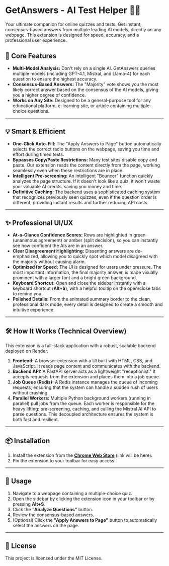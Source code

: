 # GetAnswers - AI Test Helper 🧠✨

Your ultimate companion for online quizzes and tests. Get instant, consensus-based answers from multiple leading AI models, directly on any webpage. This extension is designed for speed, accuracy, and a professional user experience.



## 🚀 Core Features

* **Multi-Model Analysis:** Don't rely on a single AI. GetAnswers queries multiple models (including GPT-4.1, Mistral, and Llama-4) for each question to ensure the highest accuracy.
* **Consensus-Based Answers:** The "Majority" vote shows you the most likely correct answer based on the consensus of the AI models, giving you a higher degree of confidence.
* **Works on Any Site:** Designed to be a general-purpose tool for any educational platform, e-learning site, or article containing multiple-choice questions.

---

## 💡 Smart & Efficient

* **One-Click Auto-Fill:** The "Apply Answers to Page" button automatically selects the correct radio buttons on the webpage, saving you time and effort during timed tests.
* **Bypasses Copy/Paste Restrictions:** Many test sites disable copy and paste. Our extension reads the content directly from the page, working seamlessly even when these restrictions are in place.
* **Intelligent Pre-screening:** An intelligent "Bouncer" function quickly analyzes the page structure. If it doesn't look like a quiz, it won't waste your valuable AI credits, saving you money and time.
* **Definitive Caching:** The backend uses a sophisticated caching system that recognizes previously seen quizzes, even if the question order is different, providing instant results and further reducing API costs.

---

## ✨ Professional UI/UX

* **At-a-Glance Confidence Scores:** Rows are highlighted in green (unanimous agreement) or amber (split decision), so you can instantly see how confident the AIs are in an answer.
* **Clear Disagreement Highlighting:** Dissenting answers are de-emphasized, allowing you to quickly spot which model disagreed with the majority without causing alarm.
* **Optimized for Speed:** The UI is designed for users under pressure. The most important information, the final majority answer, is made visually prominent with a larger font and a bright green background.
* **Keyboard Shortcut:** Open and close the sidebar instantly with a keyboard shortcut (**Alt+S**), with a helpful tooltip on the open/close tabs to remind you.
* **Polished Details:** From the animated summary border to the clean, professional dark mode, every detail is designed to create a smooth and intuitive experience.

---

## 🛠️ How It Works (Technical Overview)

This extension is a full-stack application with a robust, scalable backend deployed on Render.

1.  **Frontend:** A browser extension with a UI built with HTML, CSS, and JavaScript. It reads page content and communicates with the backend.
2.  **Backend API:** A FastAPI server acts as a lightweight "receptionist." It accepts requests from the extension and places them into a job queue.
3.  **Job Queue (Redis):** A Redis instance manages the queue of incoming requests, ensuring that the system can handle a sudden rush of users without crashing.
4.  **Parallel Workers:** Multiple Python background workers (running in parallel) pull jobs from the queue. Each worker is responsible for the heavy lifting: pre-screening, caching, and calling the Mistral AI API to parse questions. This decoupled architecture ensures the system is both fast and resilient.

---

## 📦 Installation

1.  Install the extension from the **[Chrome Web Store](https://chromewebstore.google.com/)** (link will be here).
2.  Pin the extension to your toolbar for easy access.

---

## 🚀 Usage

1.  Navigate to a webpage containing a multiple-choice quiz.
2.  Open the sidebar by clicking the extension icon in your toolbar or by pressing **Alt+S**.
3.  Click the **"Analyze Questions"** button.
4.  Review the consensus-based answers.
5.  (Optional) Click the **"Apply Answers to Page"** button to automatically select the answers on the page.

---

## 📜 License

This project is licensed under the MIT License.

